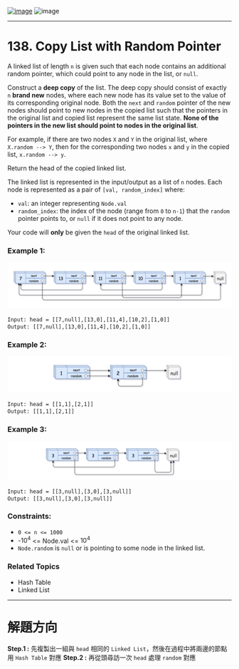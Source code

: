 [![image](https://img.shields.io/badge/Leetcode-Link-blue?logo=leetcode)](https://leetcode.com/problems/copy-list-with-random-pointer/)
![image](https://img.shields.io/badge/Difficulty-Medium-yellow)

---

# 138. Copy List with Random Pointer

A linked list of length `n` is given such that each node contains an additional random pointer, which could point to any node in the list, or `null`.

Construct a **deep copy** of the list. The deep copy should consist of exactly `n` **brand new** nodes, where each new node has its value set to the value of its corresponding original node. Both the `next` and `random` pointer of the new nodes should point to new nodes in the copied list such that the pointers in the original list and copied list represent the same list state. **None of the pointers in the new list should point to nodes in the original list**.

For example, if there are two nodes `X` and `Y` in the original list, where `X.random --> Y`, then for the corresponding two nodes `x` and `y` in the copied list, `x.random --> y`.

Return the head of the copied linked list.

The linked list is represented in the input/output as a list of `n` nodes. Each node is represented as a pair of `[val, random_index]` where:

- `val`: an integer representing `Node.val`
- `random_index`: the index of the node (range from `0` to `n-1`) that the `random` pointer points to, or `null` if it does not point to any node.

Your code will **only** be given the `head` of the original linked list.

### Example 1:

![image](./image/e1.png)

```
Input: head = [[7,null],[13,0],[11,4],[10,2],[1,0]]
Output: [[7,null],[13,0],[11,4],[10,2],[1,0]]
```

### Example 2:

![image](./image/e2.png)

```
Input: head = [[1,1],[2,1]]
Output: [[1,1],[2,1]]
```

### Example 3:

![image](./image/e3.png)

```
Input: head = [[3,null],[3,0],[3,null]]
Output: [[3,null],[3,0],[3,null]]
```

### Constraints:

- `0 <= n <= 1000`
- -$10^4$ <= Node.val <= $10^4$
- `Node.random` is `null` or is pointing to some node in the linked list.

### Related Topics

- Hash Table
- Linked List
  
---

# 解題方向

**Step.1 :** 先複製出一組與 `head` 相同的 `Linked List`，然後在過程中將兩邊的節點用 `Hash Table` 對應
**Step.2 :** 再從頭尋訪一次 `head` 處理 `random` 對應